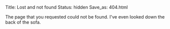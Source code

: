 Title: Lost and not found
Status: hidden
Save_as: 404.html

The page that you requested could not be found. I've even looked down the back of the sofa.

